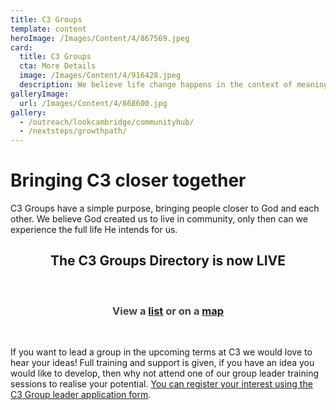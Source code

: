 ```yaml
---
title: C3 Groups
template: content
heroImage: /Images/Content/4/867569.jpeg
card:
  title: C3 Groups
  cta: More Details
  image: /Images/Content/4/916428.jpeg
  description: We believe life change happens in the context of meaningful relationships. C3 Groups exist to make life-changing relationships relevant and accessible to you
galleryImage:
  url: /Images/Content/4/868600.jpg
gallery:
  - /outreach/lookcambridge/communityhub/
  - /nextsteps/growthpath/
---
```


# Bringing C3 closer together

C3 Groups have a simple purpose, bringing people closer to God and each other. We believe God created us to live in community, only then can we experience the full life He intends for us.

<h2 style="text-align: center;">
  The C3 Groups Directory is now LIVE
</h2>
<br/>
<h3 style="text-align: center; color: #3e4545;">
  View a <a href="https://thec3.churchsuite.co.uk/embed/smallgroups/list?preview=true">list</a>
  or on a <a href="https://thec3.churchsuite.co.uk/embed/smallgroups/map?preview=true">map</a>
</h3>
<br/>

If you want to lead a group in the upcoming terms at C3 we would love to hear your ideas! Full training and support is given, if you have an idea you would like to develop, then why not attend one of our group leader training sessions to realise your potential. [You can&nbsp;register your interest using the C3 Group leader application form](https://thec3church.typeform.com/to/Du2iFZ).
